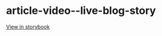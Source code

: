 # article-video--live-blog-story

[View in storybook](https://raw.githack.com/Independent-Digital-News-and-Media-Ltd/standard-pwamp-sb/PR-609-sb/index.html?path=/story/article-video--live-blog-story)